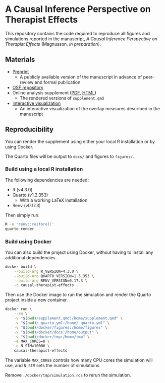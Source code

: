 # A Causal Inference Perspective on Therapist Effects

This repository contains the code required to reproduce all figures and simulations reported in the manuscript, *A Causal Inference Perspective on Therapist Effects* (Magnusson, *in preparation*). 

## Materials
- [Preprint](h)
    - A publicly available version of the manuscript in advance of peer-review and formal publication
- [OSF repository]()
- Online analysis supplement ([PDF](https://github.com/rpsychologist/causal-therapist-effects-paper/blob/main/docs/magnusson-2023-causal-therapist-effects.pdf), [HTML](https://rpsychologist.github.io/causal-therapist-effects-paper))
    - The rendered versions of `supplement.qmd`
- [Interactive visualization](https://rpsychologist.com/therapist-effects)
    - An interactive visualization of the overlap measures described in the manuscript
    
## Reproducibility
You can render the supplement using either your local R installation or by using Docker.

The Quarto files will be output to `docs/` and figures to `figures/`.

### Build using a local R installation
The following dependencies are needed:
- R (v4.3.0)
- Quarto (v1.3.353)
    - With a working LaTeX installation
- Renv (v0.17.3)

Then simply run:
```bash
R -e 'renv::restore()'
quarto render
```

### Build using Docker
You can also build the project using Docker, without having to install any additional dependencies.

```bash
docker build \
    --build-arg R_VERSION=4.3.0 \
    --build-arg QUARTO_VERSION=1.3.353 \
    --build-arg RENV_VERSION=0.17.3 \
    -t causal-therapist-effects .
```

Then use the Docker image to run the simulation and render the Quarto project inside a new container.

```bash
docker run \
    --rm \
    -v "$(pwd)/supplement.qmd:/home/supplement.qmd" \
    -v "$(pwd)/_quarto.yml:/home/_quarto.yml" \
    -v "$(pwd)/docker/figures:/home/figures" \
    -v "$(pwd)/docker/docs:/home/output" \
    -v "$(pwd)/docker/tmp:/home/tmp" \
    -e MAX_CORES=8 \
    -e N_SIM=10000 \
    causal-therapist-effects
```
The variable `MAX_CORES` controls how many CPU cores the simulation will use, and `N_SIM` sets the number of simulations.

Remove `./docker/tmp/simulation.rds` to rerun the simulation.
